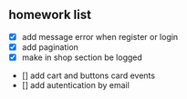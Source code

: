## homework list

- [x] add message error when register or login
- [x] add pagination
- [x] make in shop section be logged
- [] add cart and buttons card events
- [] add autentication by email